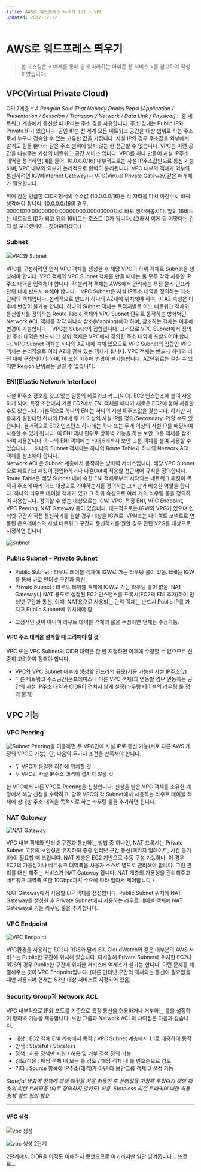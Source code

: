 ```yaml
---
title: AWS로 워드프레스 띄우기 (3) - VPC
updated: 2017-12-12
---
```


# AWS로 워드프레스 띄우기

> 본 포스팅은 < 예제를 통해 쉽게 따라하는 아마존 웹 서비스 >를 참고하여 작성하였습니다.


## VPC(Virtual Private Cloud)

OSI 7계층 :: *A Penguin Said That Nobody Drinks Pepsi [Application / Presentation / Sesscion / Transport / Network / Data Link / Physical]* :: 중 네트워크 계층에서 통신할 때 IP라는 주소 값을 사용합니다. 주소 값에는 Public IP와 Private IP가 있습니다. 공인 IP는 전 세계 모든 네트워크 공간을 대상 범위로 하는 주소로서 누구나 접속할 수 있는 고유한 값을 가집니다. 사설 IP의 경우 주소값을 외부에서 알기도 힘들 뿐더러 같은 주소 범위에 있지 않는 한 접근할 수 없습니다. VPC는 이런 공간을 나눠주는 가상의 네트워크 공간 서비스 입니다. VPC를 하나 만들어 사설 IP주소 대역을 정의하면(예를 들어, 10.0.0.0/16) 내부적으로는 사설 IP주소값만으로 통신 가능하며, VPC 내부와 외부가 논리적으로 완벽히 분리됩니다. VPC 내부의 객체가 외부와 통신하려면 IGW(Internet Gateway)나 VPG(Virtual Private Gateway)같은 매개체가 필요합니다.   

위에 잠깐 언급한 CIDR 형식의 주소값 (10.0.0.0/16)은 각 자리를 다시 이진수로 바꿔 생각해야 합니다. 10.0.0.0/16의 경우, 00001010.00000000.00000000.00000000으로 바꿔 생각해봅시다. 앞의 16비트는 네트워크 ID가 되고 뒤의 16비트는 호스트 ID가 됩니다. 
(그래서 이게 뭐 어떻다는 건지 잘 모르겠네여... 찾아봐야겠다.)

### Subnet

![VPC와 Subnet](https://uselesscarrot.github.io/assets/aws-noob-vpc.png)

VPC를 구성하려면 먼저 VPC 객체를 생성한 후 해당 VPC의 하위 객체로 Subnet을 생성해야 합니다. VPC 객체와 VPC Subnet 객체를 만들 때에는 둘 모두 각각 사용할 IP주소 대역을 입력해야 합니다. 각 논리적 객체는 AWS에서 관리하는 특정 물리 인프라 단위 내에 반드시 속해야 합니다.   
VPC Subnet은 사설 IP주소 대역을 정의하는 최소 단위의 객체입니다. 논리적으로 반드시 하나의 AZ내에 위치해야 하며, 이 AZ 속성은 이후에 변경이 불가능 합니다. 하나의 Subnet 객체는 목적지별로 어느 네트워크 객체와 통신할지를 정의하는 Route Table 객체와 VPC Subnet 단위로 동작하는 방화벽인 Network ACL 객체를 각각 하나씩 참조(Mapping)해야 하며, 참조하는 객체는 이후에 변경이 가능합니다.   
VPC는 Subnet의 집합입니다. 그러므로 VPC Subnet에서 정의한 주소 대역은 반드시 그 상위 객체은 VPC에서 정의한 주소 대역에 포함되어야 합니다. VPC Subnet 객체는 하나의 AZ 내에 속해 있으므로 VPC Subnet의 집합인 VPC 객체는 논리적으로 여러 AZ에 걸쳐 있는 객체가 됩니다. VPC 객체는 반드시 하나의 리전 내에 구성되어야 하며, 이 또한 이후에 변경이 불가능합니다. AZ단위로는 걸칠 수 있지만 Region 단위로는 걸칠 수 없습니다.   

### ENI(Elastic Network Interface)
사설 IP주소 정보를 갖고 있는 일종의 네트워크 카드(NIC). EC2 인스턴스에 붙여 사용하게 되며, 특정 조건에서 기존 EC2에서 ENI 객체를 떼다가 새로운 EC2에 붙여 사용할 수도 있습니다. 기본적으로 하나의 ENI는 하나의 사설 IP주소값을 갖습니다. 하지만 사용자가 원한다면 하나의 ENI에 두 개 이상의 사설 IP를 정의(Secondary IP)할 수도 있습니다. 결과적으로 EC2 인스턴스 하나에는 하나 또는 두개 이상의 사설 IP를 매핑하여 사용할 수 있게 됩니다. 이 ENI 객체 단위로 방화벽 기능을 하는 보안 그룹 객체를 참조하여 사용합니다. 하나의 ENI 객체에는 최대 5개까지 보안 그룹 객체를 붙여 사용할 수 있습니다. 
   
하나의 Subnet 객체에는 하나의 Route Table과 하나의 Network ACL 객체를 참조해야 합니다.   
Network ACL은 Subnet 계층에서 동작하는 방화벽 서비스입니다. 해당 VPC Subnet으로 네트워크 패킷이 진입In하거나 나갈Out때 적용할 접근제어 규칙을 정의합니다.   
Route Table은 해당 Subnet 내에 속한 ENI 객체로부터 시작되는 네트워크 패킷이 목적지 주소에 따라 어느 대상으로 가야하는지를 정의하는 표지판과 비슷한 역할을 합니다. 하나의 라우트 테이블 객체가 있고 그 하위 속성으로 여러 개의 라우팅 룰을 정의하여 사용합니다. 정의할 수 있는 대상으로는 IGW, VPG, 특정 ENI, VPC Endpoint, VPC Peering, NAT Gateway 등이 있습니다. 대표적으로는 IGW와 VPG가 있으며 인터넷 구간과 직접 통신하기를 원할 경우 대상을 IGW로, VPN또는 다이렉트 코넥트로 연동된 온프레미스의 사설 네트워크 구간과 통신하기를 원할 경우 관련 VPG를 대상으로 지정하면 됩니다.

![Subnet](https://uselesscarrot.github.io/assets/aws-noob-vpcsubnet.png)

### Public Subnet - Private Subnet
* Public Subnet : 라우트 테이블 객체에 IGW로 가는 라우팅 룰이 있음. ENI는 IGW를 통해 바로 인터넷 구간과 통신.
* Private Subnet : 라우트 테이블 객체에 IGW로 가는 라우팅 룰이 없음. NAT Gateway나 NAT 용도로 설정된 EC2 인스턴스를 프록시(EC2의 ENI 추가)하여 인터넷 구간과 통신. 이때, NAT용으로 사용되는 단위 객체는 반드시 Public IP를 가지고 Public Subnet에 위치해야 함.
- 고정적인 것이 아니며 라우트 테이블 객체의 룰을 수정하면 언제든 수정가능.

#### VPC 주소 대역을 설계할 때 고려해야 할 것   
VPC 또는 VPC Subnet의 CIDR 대역은 한 번 지정하면 이후에 수정할 수 없으므로 신중히 고려하여 정해야 합니다. 
 * VPC와 VPC Subnet 내부에 생성할 인프라의 규모(사용 가능한 사설 IP주소값)
 * 다른 네트워크 주소공간(온프레미스나 다른 VPC 객체)과 연동할 경우 연동하는 공간의 사설 IP주소 대역과 CIDR이 겹치지 않게 설정(라우팅 테이블의 라우팅 룰 정의 불가)
 
## VPC 기능
### VPC Peering
![Subnet](https://uselesscarrot.github.io/assets/aws-noob-vpcpeering.png)
Peering을 이용하면 두 VPC간에 사설 IP로 통신 가능(서로 다른 AWS 계정의 VPC도 가능). 단, 다음의 두가지 조건을 만족해야 합니다.
* 두 VPC가 동일한 리전에 위치할 것
* 두 VPC의 사설 IP주소 대역이 겹치지 않을 것

한 VPC에서 다른 VPC로 Peering을 신청합니다. 신청을 받은 VPC 객체를 소유한 계정에서 해당 신청을 수락하고, 양쪽 VPC의 각 Subnet에서 사용하는 라우트 테이블 객체에 상대방 주소 대역을 목적지로 하는 라우팅 룰을 추가하면 됩니다.

### NAT Gateway

![NAT Gateway](https://uselesscarrot.github.io/assets/aws-noob-NAT.png)

VPC 내부 객체와 인터넷 구간과 통신하는 방법 중 하나인, NAT 프록시는 Private Subnet 고유의 보안성은 유지하되 종종 인터넷 구간 통신(패키지 업데이트, 시간 동기화)이 필요할 때 쓰입니다. NAT 계층은 EC2 기반으로 수동 구성 가능하나, 이 경우 EC2의 가용성이나 네트워크 대역폭을 사용자 스스로 별도로 관리해야 합니다. 그런 관리를 대신 해주는 서비스가 NAT Gateway 입니다. NAT 계층의 가용성을 관리해주고 네트워크 대역폭 또한 10Gbps까지 수요에 따라 알아서 제어합ㄴ디ㅏ.

NAT Gateway에서 사용할 EIP 객체를 생성합니다. Public Subnet 위치에 NAT Gateway를 생성한 후 Private Subnet에서 사용하는 라우트 테이블 객체에 NAT Gateway로 가는 라우팅 룰을 추가합니다.


### VPC Endpoint
![VPC Endpoint](https://uselesscarrot.github.io/assets/aws-noob-vpcendpoint.png)

VPC환경을 사용하는 EC2나 RDS와 달리 S3, CloudWatch와 같은 대부분의 AWS 서비스는 Public한 구간에 위치해 있습니다. 다시말해 Private Subnet에 위치한 EC2나 RDS의 경우 Public한 구간에 위치한 서비스에 엑세스가 불가능 합니다. 이런 문제를 해결해주는 것이 VPC Endpoint입니다. (다른 인터넷 구간의 객체와는 통신이 필요없을 때만 사용되며 현재는 S3만 대상 서비스로 지정되어 있음)

### Security Group과 Network ACL

VPC 내부적으로 IP와 포트를 기준으로 특정 통신을 허용하거나 거부하는 룰을 설정하여 방화벽 기능을 제공합니다. 보안 그룹과 Network ACL의 차이점은 다음과 같습니다.
* 대상 : EC2 객체 ENI 계층에서 동작 / VPC Subnet 계층에서 1:1로 대응하여 동작
* 방식 : Stateful / Stateless
* 정책 : 허용 정책만 지원 / 허용 및 거부 정책 정의 기능
* 검토/적용 : 해당 객체 내 모든 룰 검토 / 해당 객체 내 룰 번호순으로 검토
* 기타 : Source 항목에 IP주소(대역)가 아닌 타 보안그룹 객체ID 설정 가능

*Stateful 방화벽 정책에 의해 패킷을 처음 허용한 후 상태값을 저장해 두었다가 해당 패킷의 리턴 트래픽을 (따로 정의하지 않아도) 허용
 Stateless 리턴 트래픽에 대한 허용 정책 별도 정의 필요*
 

---

#### VPC 생성

![vpc 생성](https://uselesscarrot.github.io/assets/aws-noob-makevpc.png)

![vpc 생성 2단계](https://uselesscarrot.github.io/assets/aws-noob-makevpc2.png)

2단계에서 CIDR을 아직도 이해하지 못했으므로 여기까지만 일단 남겨둡니다... 또르르...
